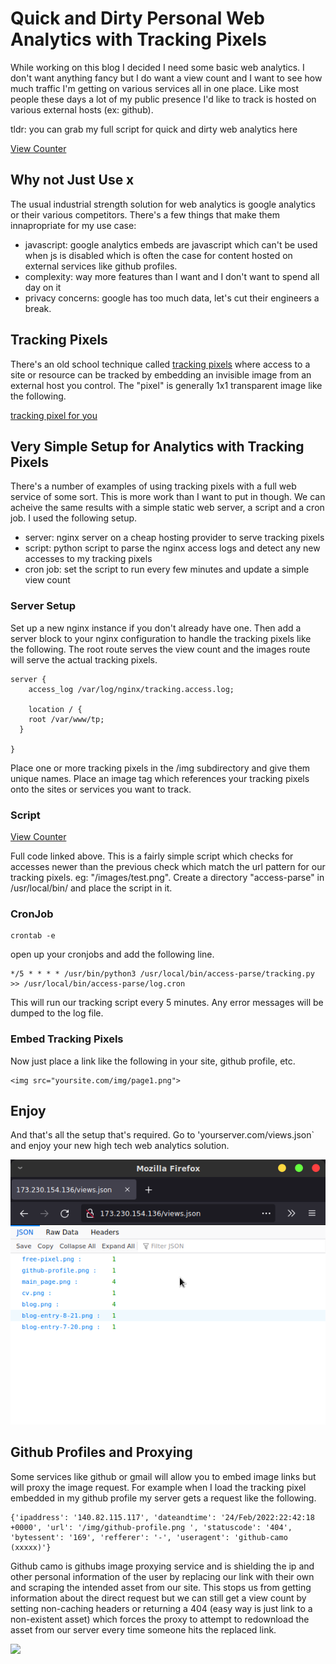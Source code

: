 # Quick and Dirty Personal Web Analytics with Tracking Pixels

While working on this blog I decided I need some basic web analytics. I don't want anything 
fancy but I do want a view count and I want to see how much traffic I'm getting on various 
services all in one place. Like most people these days a lot of my public presence I'd like
to track is hosted on various external hosts (ex: github).

tldr: you can grab my full script for quick and dirty web analytics here 

[View Counter](https://gist.github.com/bunnylab/568336d90f4129f5601255629eaa26e0)

## Why not Just Use x

The usual industrial strength solution for web analytics is google analytics or their various competitors. There's a few things that make them innapropriate for my use case: 
- javascript: google analytics embeds are javascript which can't be used when js is disabled 
which is often the case for content hosted on external services like github profiles.
- complexity: way more features than I want and I don't want to spend all day on it
- privacy concerns: google has too much data, let's cut their engineers a break.

## Tracking Pixels

There's an old school technique called [tracking pixels](https://en.wikipedia.org/wiki/Web_beacon) where access to a site or resource can be tracked by embedding an invisible image from an external host you control. The "pixel" is generally 1x1 transparent image like the following.

[tracking pixel for you](http://173.230.154.136/img/free-pixel.png)

## Very Simple Setup for Analytics with Tracking Pixels

There's a number of examples of using tracking pixels with a full web service of some sort. This is more work than I want to put in though. We can acheive the same results with a simple static web server, a script and a cron job. I used the following setup.

- server: nginx server on a cheap hosting provider to serve tracking pixels
- script: python script to parse the nginx access logs and detect any new accesses to my tracking pixels
- cron job: set the script to run every few minutes and update a simple view count

### Server Setup

Set up a new nginx instance if you don't already have one.
Then add a server block to your nginx configuration to handle the tracking pixels like the following. The root route serves the view count and the images route will serve the actual tracking pixels.

```
server {
    access_log /var/log/nginx/tracking.access.log;

    location / {
	root /var/www/tp;
  }

}

```

Place one or more tracking pixels in the /img subdirectory and give them 
unique names. Place an image tag which references your tracking pixels 
onto the sites or services you want to track.

### Script 

[View Counter](https://gist.github.com/bunnylab/568336d90f4129f5601255629eaa26e0)

Full code linked above. This is a fairly simple script which checks for accesses newer than the previous check which match the url pattern for our tracking pixels. eg: "/images/test.png". Create a directory "access-parse" in /usr/local/bin/ and place the script in it.

### CronJob

```
crontab -e
```

open up your cronjobs and add the following line.
```
*/5 * * * * /usr/bin/python3 /usr/local/bin/access-parse/tracking.py >> /usr/local/bin/access-parse/log.cron
```

This will run our tracking script every 5 minutes. Any error messages will be dumped to the log file.

### Embed Tracking Pixels 

Now just place a link like the following in your site, github profile, etc.

```
<img src="yoursite.com/img/page1.png">
```

## Enjoy 

And that's all the setup that's required. Go to 'yourserver.com/views.json` 
and enjoy your new high tech web analytics solution.

![](./img/tp-screenshot.png)

## Github Profiles and Proxying

Some services like github or gmail will allow you to embed image links but 
will proxy the image request. For example when I load the tracking pixel 
embedded in my github profile my server gets a request like the following.

```
{'ipaddress': '140.82.115.117', 'dateandtime': '24/Feb/2022:22:42:18 +0000', 'url': '/img/github-profile.png ', 'statuscode': '404', 'bytessent': '169', 'refferer': '-', 'useragent': 'github-camo (xxxxx)'}
```

Github camo is githubs image proxying service and is shielding the ip and other personal 
information of the user by replacing our link with their own and scraping the intended 
asset from our site. This stops us from getting information about the direct request but 
we can still get a view count by setting non-caching headers or returning a 404 (easy way 
is just link to a non-existent asset) which forces the proxy to attempt to redownload the 
asset from our server every time someone hits the replaced link.

![](http://173.230.154.136/img/blog-entry-2-25.png)


